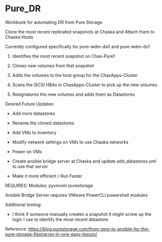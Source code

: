 # Pure_DR
Workbook for automating DR from Pure Storage

Clone the most recent replicated snapshots at Chaska and Attach them to Chaska Hosts

Currently configured specifically for pure-wdm-ds0 and pure-wdm-ds1

1. Identifies the most recent snapshot on Chas-Pure1

2. Clones new volumes from that snapshot

3. Adds the volumes to the host group for the ChasApps-Cluster

4. Scans the iSCSI HBAs in ChasApps-Cluster to pick up the new volumes

5. Resignatures the new volumes and adds them as Datastores

Desired Future Updates:

 - Add more datastores

 - Rename the cloned datastores
 
 - Add VMs to inventory 
 
 - Modify network settings on VMs to use Chaska networks
 
 - Power on VMs
 
 - Create ansible bridge server at Chaska and update add_datastores.yml to use that server
 
 - Make it more efficient / Run Faster

REQUIRES:
Modules:
pyvmomi 
purestorage

Ansible Bridge Server requires VMware PowerCLI powershell modules

Additional testing:

- I think if someone manually creates a snapshot it might screw up the logic I use to identify the most recent datastore.

Reference:
https://blog.purestorage.com/from-zero-to-ansible-for-the-pure-storage-flasharray-in-one-easy-lesson/
